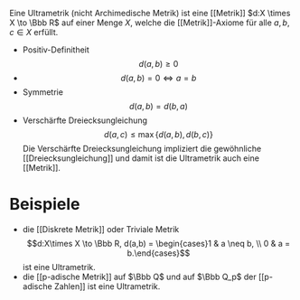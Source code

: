 Eine Ultrametrik (nicht Archimedische Metrik) ist eine [[Metrik]] $d:X \times X \to \Bbb R$ auf einer Menge $X$, welche die [[Metrik]]-Axiome für alle $a, b, c \in X$ erfüllt.
- Positiv-Definitheit $$d(a,b) \geq 0$$
-  $$d(a,b) = 0 \iff a = b$$
-  Symmetrie $$d(a,b) = d(b,a)$$
-  Verschärfte Dreiecksungleichung $$d(a,c) \leq \max \{d(a,b), d(b,c)\}$$ Die Verschärfte Dreiecksungleichung impliziert die gewöhnliche [[Dreiecksungleichung]] und damit ist die Ultrametrik auch eine [[Metrik]]. 

# Beispiele
- die [[Diskrete Metrik]] oder Triviale Metrik $$d:X\times X \to \Bbb R, d(a,b) = \begin{cases}1 & a \neq b, \\ 0 & a = b.\end{cases}$$ ist eine Ultrametrik.
- die [[p-adische Metrik]] auf $\Bbb Q$ und auf $\Bbb Q_p$ der [[p-adische Zahlen]] ist eine Ultrametrik.